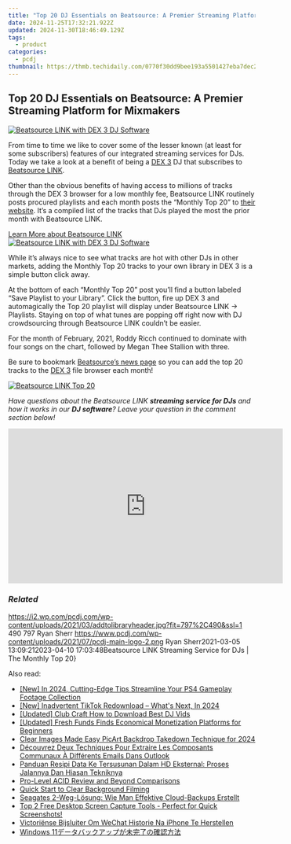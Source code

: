 ```yaml
---
title: "Top 20 DJ Essentials on Beatsource: A Premier Streaming Platform for Mixmakers"
date: 2024-11-25T17:32:21.922Z
updated: 2024-11-30T18:46:49.129Z
tags:
  - product
categories:
  - pcdj
thumbnail: https://thmb.techidaily.com/0770f30dd9bee193a5501427eba7dec20121fd86c94f50442733727b65ca9aad.jpg
---
```


## Top 20 DJ Essentials on Beatsource: A Premier Streaming Platform for Mixmakers

[![Beatsource LINK with DEX 3 DJ Software](https://i2.wp.com/pcdj.com/wp-content/uploads/2021/03/addtolibraryheader.jpg?resize=797%2C321&ssl=1)](https://i2.wp.com/pcdj.com/wp-content/uploads/2021/03/addtolibraryheader.jpg?fit=797%2C490&ssl=1 "Beatsource LINK with DEX 3 DJ Software")

From time to time we like to cover some of the lesser known (at least for some subscribers) features of our integrated streaming services for DJs. Today we take a look at a benefit of being a [DEX 3](https://tools.techidaily.com/pcdj/products/) DJ that subscribes to [Beatsource LINK](https://tools.techidaily.com/pcdj/products/).

Other than the obvious benefits of having access to millions of tracks through the DEX 3 browser for a low monthly fee, Beatsource LINK routinely posts procured playlists and each month posts the “Monthly Top 20” to [their website](https://news.beatsource.com/). It’s a compiled list of the tracks that DJs played the most the prior month with Beatsource LINK.

[Learn More about Beatsource LINK ![](https://i1.wp.com/pcdj.com/wp-content/uploads/2021/03/beatsource-pcdj.jpg?fit=300%2C200&ssl=1 "Beatsource LINK with DEX 3 DJ Software")](https://tools.techidaily.com/pcdj/products/)

While it’s always nice to see what tracks are hot with other DJs in other markets, adding the Monthly Top 20 tracks to your own library in DEX 3 is a simple button click away.

At the bottom of each “Monthly Top 20” post you’ll find a button labeled “Save Playlist to your Library”. Click the button, fire up DEX 3 and automagically the Top 20 playlist will display under Beatsource LINK -> Playlists. Staying on top of what tunes are popping off right now with DJ crowdsourcing through Beatsource LINK couldn’t be easier.

For the month of February, 2021, Roddy Ricch continued to dominate with four songs on the chart, followed by Megan Thee Stallion with three.

Be sure to bookmark [Beatsource’s news page](https://news.beatsource.com/) so you can add the top 20 tracks to the [DEX 3](https://tools.techidaily.com/pcdj/products/) file browser each month!

[![Beatsource LINK Top 20](https://i2.wp.com/pcdj.com/wp-content/uploads/2021/03/addtolibrary-1.jpg?fit=1092%2C807&ssl=1 "Beatsource LINK Top 20")](https://news.beatsource.com/2021/03/01/monthly-top-20-february-2021/)

_Have questions about the Beatsource LINK **streaming service for DJs** and how it works in our **DJ software**? Leave your question in the comment section below!_ 

<!-- affiliate ads begin -->
<iframe width="560" height="315" src="https://www.youtube.com/embed/U_aNKnMTPjo?si=Og_mEt7NP3Fbsg2n" title="YouTube video player" frameborder="0" allow="accelerometer; autoplay; clipboard-write; encrypted-media; gyroscope; picture-in-picture; web-share" referrerpolicy="strict-origin-when-cross-origin" allowfullscreen></iframe>
<!-- affiliate ads end -->

### _Related_

https://i2.wp.com/pcdj.com/wp-content/uploads/2021/03/addtolibraryheader.jpg?fit=797%2C490&ssl=1 490 797 Ryan Sherr https://www.pcdj.com/wp-content/uploads/2021/07/pcdj-main-logo-2.png Ryan Sherr2021-03-05 13:09:212023-04-10 17:03:48Beatsource LINK Streaming Service for DJs | The Monthly Top 20}

<ins class="adsbygoogle"
     style="display:block"
     data-ad-format="autorelaxed"
     data-ad-client="ca-pub-7571918770474297"
     data-ad-slot="1223367746"></ins>

<ins class="adsbygoogle"
     style="display:block"
     data-ad-client="ca-pub-7571918770474297"
     data-ad-slot="8358498916"
     data-ad-format="auto"
     data-full-width-responsive="true"></ins>

<span class="atpl-alsoreadstyle">Also read:</span>
<div><ul>
<li><a href="https://on-screen-recording.techidaily.com/new-in-2024-cutting-edge-tips-streamline-your-ps4-gameplay-footage-collection/"><u>[New] In 2024, Cutting-Edge Tips Streamline Your PS4 Gameplay Footage Collection</u></a></li>
<li><a href="https://tiktok-video-files.techidaily.com/new-inadvertent-tiktok-redownload-whats-next-in-2024/"><u>[New] Inadvertent TikTok Redownload – What's Next, In 2024</u></a></li>
<li><a href="https://youtube-sure.techidaily.com/ed-club-craft-how-to-download-best-dj-vids/"><u>[Updated] Club Craft How to Download Best DJ Vids</u></a></li>
<li><a href="https://youtube-docs.techidaily.com/ed-fresh-funds-finds-economical-monetization-platforms-for-beginners/"><u>[Updated] Fresh Funds Finds Economical Monetization Platforms for Beginners</u></a></li>
<li><a href="https://vp-tips.techidaily.com/clear-images-made-easy-picart-backdrop-takedown-technique-for-2024/"><u>Clear Images Made Easy PicArt Backdrop Takedown Technique for 2024</u></a></li>
<li><a href="https://discover-extraordinary.techidaily.com/decouvrez-deux-techniques-pour-extraire-les-composants-communaux-a-differents-emails-dans-outlook/"><u>Découvrez Deux Techniques Pour Extraire Les Composants Communaux À Différents Emails Dans Outlook</u></a></li>
<li><a href="https://discover-bytes.techidaily.com/panduan-resipi-data-ke-tersusunan-dalam-hd-eksternal-proses-jalannya-dan-hiasan-tekniknya/"><u>Panduan Resipi Data Ke Tersusunan Dalam HD Eksternal: Proses Jalannya Dan Hiasan Tekniknya</u></a></li>
<li><a href="https://extra-hints.techidaily.com/pro-level-acid-review-and-beyond-comparisons/"><u>Pro-Level ACID Review and Beyond Comparisons</u></a></li>
<li><a href="https://youtube-videos.techidaily.com/quick-start-to-clear-background-filming/"><u>Quick Start to Clear Background Filming</u></a></li>
<li><a href="https://win-hot.techidaily.com/seagates-2-weg-losung-wie-man-effektive-cloud-backups-erstellt/"><u>Seagates 2-Weg-Lösung: Wie Man Effektive Cloud-Backups Erstellt</u></a></li>
<li><a href="https://win-hot.techidaily.com/top-2-free-desktop-screen-capture-tools-perfect-for-quick-screenshots/"><u>Top 2 Free Desktop Screen Capture Tools - Perfect for Quick Screenshots!</u></a></li>
<li><a href="https://win-hot.techidaily.com/victoriense-bijsluiter-om-wechat-historie-na-iphone-te-herstellen/"><u>Victoriënse Bijsluiter Om WeChat Historie Na iPhone Te Herstellen</u></a></li>
<li><a href="https://win-hot.techidaily.com/1728466894004-windows-11/"><u>Windows 11データバックアップが未完了の確認方法</u></a></li>
</ul></div>

